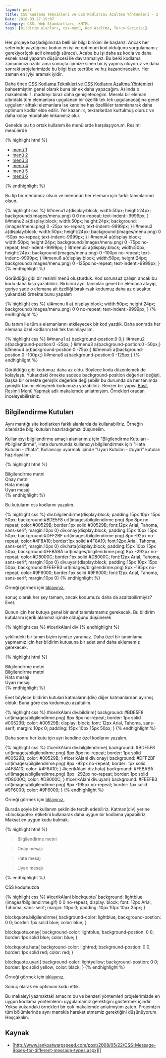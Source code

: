 ```yaml
---
layout: post
title: CSS Kodlama Teknikleri ve CSS Kodlarını Azaltma Yöntemleri - 2
Date: 2010-03-27 19:07
Category: CSS, Web Standartları, XHTML
tags: [bildirim alanları, css-menü, Kod Azaltma, Torun-Seçicisi]
---
```


Her projeye başladığımızda belli bir bilgi birikimi ile başlarız. Ancak
her seferinde yazdığımız kodun en iyi ve optimum kod olduğunu
sorgulamamız gerekiyor(çok acil olmadığı sürece). Acaba bu işi daha az
kodla ve daha esnek nasıl yaparım düşüncesi ile davranmalıyız. Bu belki
kodlama zamanımızı uzatır ama sonuçta içimize sinen bir iş yapmış
oluyoruz ve daha sonraki projelerimizde bu bilgi bize tecrübe ve hız
kazandıracaktır. Her zaman en iyiyi aramak iyidir.

Daha önce [CSS Kodlama Teknikleri ve CSS Kodlarını Azaltma Yöntemleri][]
bahsetmiştim genel olarak buna bir ek daha yapacağım. Aslında o
makaledeki 1. maddeyi biraz daha genişleteceğim. Mesela bir eleman
altındaki tüm elemanlara uygulanan bir özellik tek tek uygulanacağına
genel uygulanır alttaki elemanlara ise kendine has özellikler
tanımlanarak daha optimum kodlar elde edilir. Yer kazanılır,
tekrarlardan kurtulmuş oluruz ve daha kolay müdahale imkanımız
olur.

Genelde bu tip ortak kullanım ile menülerde karşılaşıyorum. Resimli
menülerde

{% highlight html %}
<ul id="menu">
    <li id="menu1"><a href="">menü 1</a></li>
    <li id="menu2"><a href="">menü 2</a></li>
    <li id="menu3"><a href="">menü 3</a></li>
    <li id="menu4"><a href="">menü 4</a<</li>
    <li id="menu5"><a href="">menü 5</a></li>
    <li id="menu6"><a href="">menü 6</a></li>
</ul>
{% endhighlight %}

Bu tip bir menümüz olsun ve menünün her elemanı için farklı tanımlarımız
olsun.

{% highlight css %}
li#menu1 a{display:block; width:50px; height:24px; background:(images/menu.png) 0 0 no-repeat; text-indent:-9999px; }
li#menu2 a{display:block; width:50px; height:24px; background:(images/menu.png) 0 -25px no-repeat; text-indent:-9999px; }
li#menu3 a{display:block; width:50px; height:24px; background:(images/menu.png) 0 -50px no-repeat; text-indent:-9999px; }
li#menu4 a{display:block; width:50px; height:24px; background:(images/menu.png) 0 -75px no-repeat; text-indent:-9999px; }
li#menu5 a{display:block; width:50px; height:24px; background:(images/menu.png) 0 -100px no-repeat; text-indent:-9999px; }
li#menu6 a{display:block; width:50px; height:24px; background:(images/menu.png) 0 -125px no-repeat; text-indent:-9999px; }
{% endhighlight %}

Görüldüğü gibi bir resimli menü oluşturduk. Kod sorunsuz çalışır, ancak
bu kodu daha kısa yazabiliriz. Birbirini aynı tanımları genel bir
elemana atayıp, geriye sade o elemana ait özelliği bırakırsak kodumuz
daha az olacaktır. yukarıdaki örnekte bunu yapalım

{% highlight css %}
ul#menu li a{
	display:block;
	width:50px;
	height:24px;
	background:(images/menu.png) 0 0 no-repeat;
	text-indent:-9999px;
}
{% endhighlight %}

Bu tanım ile tüm a elemanlarını etkileyecek bir kod yazdık. Daha sonrada
her elemana özel kodlarını tek tek tanımlayalım.

{% highlight css %}
li#menu1 a{ background-postion:0 0;}
li#menu2 a{background-postion:0 -25px; }
li#menu3 a{background-postion:0 -50px;}
li#menu4 a{background-postion:0 -75px;}
li#menu5 a{background-postion:0 -100px;}
li#menu6 a{background-postion:0 -125px;}
{% endhighlight %}

Görüldüğü gibi kodumuz daha az oldu. Böylece kodu düzenlemek de
kolaylaştı. Yukarıdaki örnekte sadece background-position değerleri
değişti. Başka bir örnekte genişlik değeride değişebilir bu durumda da
her tanımda genişlik tanımı ekleyerek kodumuzu yazabiliriz. Benzer bir
yapıyı [Basit Resimli Menü Yapmak][] adlı makalemde anlatmıştım.
Örnekleri oradan inceleyebilirsiniz.

## Bilgilendirme Kutuları

Aynı mantığı site kodlarken farklı alanlarda da kullanabiliriz. Örneğin
sitemizde bilgi kutuları hazırladığımızı düşünelim.

Kullanıcıyı bilgilendirme amaçlı alanlarımız için "Bilgilendirme
Kutuları - #bilgilendirme", Hata durumunda kullanıcıyı bilgilendirmek
için "Hata Kutuları - #hata", Kullanıcıyı uyarmak içinde "Uyarı
Kutuları - #uyari" kutuları hazırlayalım.

{% highlight html %}
<div class="bilgilendirme">Bilgilendirme metni</div>
<div class="onay">Onay metni</div>
<div class="hata">Hata mesajı</div>
<div class="uyari">Uyarı mesajı</div>
{% endhighlight %}

Bu kutuların css kodlarını yazalım.

{% highlight css %}
div.bilgilendirme{display:block; padding:15px 10px 15px 50px; background:#BDE5F8 url(images/bilgilendirme.png) 8px 8px no-repeat; color:#00529B; border:1px solid #00529B; font:12px Arial, Tahoma, sans-serif; margin:10px 0}
div.onay{display:block; padding:15px 10px 15px 50px; background:#DFF2BF url(images/bilgilendirme.png) 8px -92px no-repeat; color:#4F8A10; border:1px solid #4F8A10; font:12px Arial, Tahoma, sans-serif; margin:10px 0}
div.hata{display:block; padding:15px 10px 15px 50px; background:#FFBABA url(images/bilgilendirme.png) 8px -292px no-repeat; color:#D8000C; border:1px solid #D8000C; font:12px Arial, Tahoma, sans-serif; margin:10px 0}
div.uyari{display:block; padding:15px 10px 15px 50px; background:#FEEFB3 url(images/bilgilendirme.png) 8px -195px no-repeat; color:#9F6000; border:1px solid #9F6000; font:12px Arial, Tahoma, sans-serif; margin:10px 0}
{% endhighlight %}

Örneği görmek için [tıklayınız.][]

sonuç olarak her şey tamam, ancak kodumuzu daha da azaltabilirmiyiz?
Evet.

Bunun için her kutuya genel bir sınıf tanımlamamız gerekecek. Bu
bildirim kutularını içerik alanımız içinde olduğunu düşünerek

{% highlight css %}
#icerikAlani div
{% endhighlight %}

şeklindeki bir tanım bizim işimize yaramaz. Daha özel bir tanımlama
yapmamız için her bildirim kutusuna bir adet sınıf daha eklememiz
gerekecek.

{% highlight html %}
<div class="bildirim bilgilendirme">Bilgilendirme metni</div>
<div class="bildirim onay">Bilgilendirme metni</div>
<div class="bildirim hata">Hata mesajı</div>
<div class="bildirim uyari">Uyarı mesajı</div>
{% endhighlight %}


Evet böylece bildirim kutuları katmalarını(div) diğer katmanlardan
ayırmış olduk. Buna göre css kodumuzu azaltalım.

{% highlight css %}
#icerikAlani div.bildirim{
	background: #BDE5F8 url(images/bilgilendirme.png) 8px 8px no-repeat;
	border: 1px solid #00529B;
	color: #00529B;
	display: block;
	font: 12px Arial, Tahoma, sans-serif;
	margin: 10px 0;
	padding: 15px 10px 15px 50px;
}
{% endhighlight %}

Daha sonra her kutu için ayrı kendine özel kodlarını yazalım.

{% highlight css %}
 #icerikAlani div.bilgilendirme{
	background: #BDE5F8 url(images/bilgilendirme.png) 8px 8px no-repeat;
	border: 1px solid #00529B;
	color: #00529B;
}
#icerikAlani div.onay{
	background: #DFF2BF url(images/bilgilendirme.png) 8px -92px no-repeat;
	border: 1px solid #4F8A10;
	color: #4F8A10;
}
#icerikAlani div.hata{
	background: #FFBABA url(images/bilgilendirme.png) 8px -292px no-repeat;
	border: 1px solid #D8000C;
	color: #D8000C;
}
#icerikAlani div.uyari{
	background: #FEEFB3 url(images/bilgilendirme.png) 8px -195px no-repeat;
	border: 1px solid #9F6000;
	color: #9F6000;
}
{% endhighlight %}

Örneği görmek için [tıklayınız.][1]

Burada şöyle bir kullanım şeklinide tercih edebiliriz. Katman(div)
yerine <blockquote\> etiketini kullanarak daha uygun bir kodlama
yapabiliriz. Maksat en uygun kodu bulmak.

{% highlight html %}
<blockquote class="bilgilendirme">Bilgilendirme metni</blockquote>
<blockquote class="onay">Onay mesajı</blockquote>
<blockquote class="hata">Hata mesajı</blockquote>
<blockquote class="uyari">Uyarı mesajı</blockquote>
{% endhighlight %}

CSS kodumuzda

{% highlight css %}
#icerikAlani blockquote{
	background: lightblue (images/bilgilendirme.gif) 0 0 no-repeat;
	display: block;
	font: 12px Arial, Tahoma, sans-serif;
	margin: 10px 0;
	padding: 10px 10px 10px 25px;
}

blockquote.bilgilendirme{
	background-color: lightblue;
	background-postion: 0 0;
	border: 1px solid blue;
	color: blue;
}

blockquote.onay{
	background-color: lightblue;
	background-postion: 0 0;
	border: 1px solid blue;
	color: blue;
}

blockquote.hata{
	background-color: lightred;
	background-postion: 0 0;
	border: 1px solid red;
	color: red;
}

blockquote.uyari{
	background-color: lightyellow;
	background-postion: 0 0;
	border: 1px solid yellow;
	color: black;
}
{% endhighlight %}

Örneği görmek için [tıklayınız.][2]

Sonuç olarak en optimum kodu ettik.

Bu makaleyi yazmaktaki amacım bu ve benzeri yöntemleri projelerimizde en
uygun kodlama yöntemlerini uygulamamız gerektiğini göstermek içindir.
Yoksa yukarıdaki örnekleri bir çok makalemde anlatmıştım zaten.
Projemizin tüm bölümlerinde aynı mantıkla hareket etmemiz gerektiğini
düşünüyorum. Hoşçakalın.

## Kaynak

-   [http://www.jankoatwarpspeed.com/post/2008/05/22/CSS-Message-Boxes-for-different-message-types.aspx][]

  [CSS Kodlama Teknikleri ve CSS Kodlarını Azaltma Yöntemleri]: http://fatihhayrioglu.com/css-kodlarini-temizlemeazaltma/
    "CSS Kodlama Teknikleri ve CSS Kodlarını Azaltma   Yöntemleri"
  [Basit Resimli Menü Yapmak]: http://fatihhayrioglu.com/basit-resimli-menu-yapmak/
    "Basit Resimli Menü Yapmak"
  [tıklayınız.]: /dokumanlar/kodazaltma2/bilgilendirme_1.html
  [1]: /dokumanlar/kodazaltma2/bilgilendirme_2.html
  [2]: /dokumanlar/kodazaltma2/bilgilendirme_3.html
  [http://www.jankoatwarpspeed.com/post/2008/05/22/CSS-Message-Boxes-for-different-message-types.aspx]: http://www.jankoatwarpspeed.com/post/2008/05/22/CSS-Message-Boxes-for-different-message-types.aspx
    "http://www.jankoatwarpspeed.com/post/2008/05/22/CSS-Message-Boxes-for-different-message-types.aspx"
